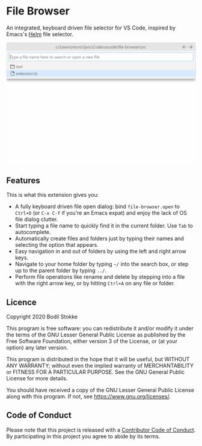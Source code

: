 # File Browser

An integrated, keyboard driven file selector for VS Code, inspired by Emacs's
[Helm](https://emacs-helm.github.io/helm/) file selector.

![screenshot](images/file-browser.gif)

## Features

This is what this extension gives you:

-   A fully keyboard driven file open dialog: bind `file-browser.open` to `Ctrl+O` (or `C-x C-f` if
    you're an Emacs expat) and enjoy the lack of OS file dialog clutter.
-   Start typing a file name to quickly find it in the current folder. Use `Tab` to autocomplete.
-   Automatically create files and folders just by typing their names and selecting the option that
    appears.
-   Easy navigation in and out of folders by using the left and right arrow keys.
-   Navigate to your home folder by typing `~/` into the search box, or step up to the parent folder
    by typing `../`.
-   Perform file operations like rename and delete by stepping into a file with the right arrow key,
    or by hitting `Ctrl+A` on any file or folder.

## Licence

Copyright 2020 Bodil Stokke

This program is free software: you can redistribute it and/or modify it under the terms of the GNU
Lesser General Public License as published by the Free Software Foundation, either version 3 of the
License, or (at your option) any later version.

This program is distributed in the hope that it will be useful, but WITHOUT ANY WARRANTY; without
even the implied warranty of MERCHANTABILITY or FITNESS FOR A PARTICULAR PURPOSE. See the GNU
General Public License for more details.

You should have received a copy of the GNU Lesser General Public License along with this program. If
not, see https://www.gnu.org/licenses/.

## Code of Conduct

Please note that this project is released with a [Contributor Code of Conduct][coc]. By
participating in this project you agree to abide by its terms.

[coc]: https://github.com/bodil/vscode-file-browser/blob/master/CODE_OF_CONDUCT.md
